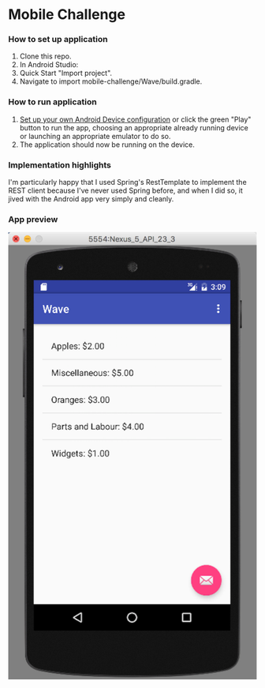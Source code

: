 # Mobile Challenge

### How to set up application
1. Clone this repo.
2. In Android Studio:
  1. Quick Start "Import project".
  2. Navigate to import mobile-challenge/Wave/build.gradle.
  
### How to run application
1. [Set up your own Android Device configuration](http://developer.android.com/tools/building/building-studio.html) or click the green "Play" button to run the app, choosing an appropriate already running device or launching an appropriate emulator to do so.
2. The application should now be running on the device.

### Implementation highlights
I'm particularly happy that I used Spring's RestTemplate to implement the REST client because I've never used Spring before, and when I did so, it jived with the Android app very simply and cleanly.

### App preview

![Screenshot of app](https://github.com/parker-mar/mobile-challenge/blob/master/Wave/Preview.png)
